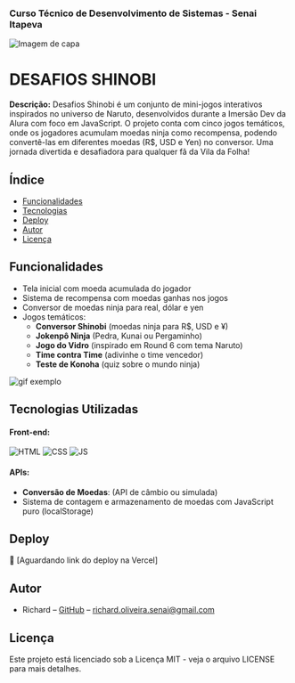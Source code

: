 ### Curso Técnico de Desenvolvimento de Sistemas - Senai Itapeva
![Imagem de capa](static/img/capa-naruto.gif)
# DESAFIOS SHINOBI

**Descrição:**
Desafios Shinobi é um conjunto de mini-jogos interativos inspirados no universo de Naruto, desenvolvidos durante a Imersão Dev da Alura com foco em JavaScript. O projeto conta com cinco jogos temáticos, onde os jogadores acumulam moedas ninja como recompensa, podendo convertê-las em diferentes moedas (R$, USD e Yen) no conversor. Uma jornada divertida e desafiadora para qualquer fã da Vila da Folha!

## Índice
* [Funcionalidades](#funcionalidades)
* [Tecnologias](#tecnologias-utilizadas)
* [Deploy](#deploy)
* [Autor](#autor)
* [Licença](#licença)

## Funcionalidades
- Tela inicial com moeda acumulada do jogador
- Sistema de recompensa com moedas ganhas nos jogos
- Conversor de moedas ninja para real, dólar e yen
- Jogos temáticos:
  - **Conversor Shinobi** (moedas ninja para R$, USD e ¥)
  - **Jokenpô Ninja** (Pedra, Kunai ou Pergaminho)
  - **Jogo do Vidro** (inspirado em Round 6 com tema Naruto)
  - **Time contra Time** (adivinhe o time vencedor)
  - **Teste de Konoha** (quiz sobre o mundo ninja)
  
![gif exemplo](static/gif/exemplo-jogo.gif)

## Tecnologias Utilizadas

#### Front-end:
![HTML](https://img.shields.io/badge/HTML5-E34F26?style=for-the-badge&logo=html5&logoColor=white)
![CSS](https://img.shields.io/badge/CSS3-1572B6?style=for-the-badge&logo=css3&logoColor=white)
![JS](https://img.shields.io/badge/JavaScript-F7DF1E?style=for-the-badge&logo=javascript&logoColor=black)

#### APIs:
- **Conversão de Moedas**: (API de câmbio ou simulada)
- Sistema de contagem e armazenamento de moedas com JavaScript puro (localStorage)

## Deploy
🔗 [Aguardando link do deploy na Vercel]

## Autor
- Richard – [GitHub](https://github.com/Richard15151) – richard.oliveira.senai@gmail.com

## Licença
Este projeto está licenciado sob a Licença MIT - veja o arquivo LICENSE para mais detalhes.
